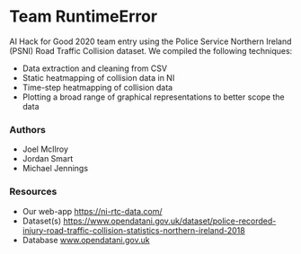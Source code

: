 # Team RuntimeError
AI Hack for Good 2020 team entry using the Police Service Northern Ireland (PSNI) Road Traffic Collision dataset. We compiled the following techniques:
- Data extraction and cleaning from CSV
- Static heatmapping of collision data in NI
- Time-step heatmapping of collision data
- Plotting a broad range of graphical representations to better scope the data

### Authors
- Joel McIlroy
- Jordan Smart
- Michael Jennings

### Resources
- Our web-app https://ni-rtc-data.com/
- Dataset(s) https://www.opendatani.gov.uk/dataset/police-recorded-injury-road-traffic-collision-statistics-northern-ireland-2018
- Database www.opendatani.gov.uk
